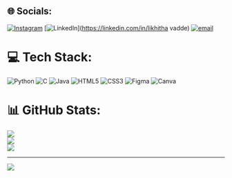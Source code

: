 
## 🌐 Socials:
[![Instagram](https://img.shields.io/badge/Instagram-%23E4405F.svg?logo=Instagram&logoColor=white)](https://instagram.com/likhithavadde) [![LinkedIn](https://img.shields.io/badge/LinkedIn-%230077B5.svg?logo=linkedin&logoColor=white)](https://linkedin.com/in/likhitha vadde) [![email](https://img.shields.io/badge/Email-D14836?logo=gmail&logoColor=white)](mailto:vaddelikhitha15@gmail.com) 

# 💻 Tech Stack:
![Python](https://img.shields.io/badge/python-3670A0?style=for-the-badge&logo=python&logoColor=ffdd54) ![C](https://img.shields.io/badge/c-%2300599C.svg?style=for-the-badge&logo=c&logoColor=white) ![Java](https://img.shields.io/badge/java-%23ED8B00.svg?style=for-the-badge&logo=openjdk&logoColor=white) ![HTML5](https://img.shields.io/badge/html5-%23E34F26.svg?style=for-the-badge&logo=html5&logoColor=white) ![CSS3](https://img.shields.io/badge/css3-%231572B6.svg?style=for-the-badge&logo=css3&logoColor=white) ![Figma](https://img.shields.io/badge/figma-%23F24E1E.svg?style=for-the-badge&logo=figma&logoColor=white) ![Canva](https://img.shields.io/badge/Canva-%2300C4CC.svg?style=for-the-badge&logo=Canva&logoColor=white)
# 📊 GitHub Stats:
![](https://github-readme-stats.vercel.app/api?username=lika1510&theme=dark&hide_border=false&include_all_commits=false&count_private=false)<br/>
![](https://nirzak-streak-stats.vercel.app/?user=lika1510&theme=dark&hide_border=false)<br/>
![](https://github-readme-stats.vercel.app/api/top-langs/?username=lika1510&theme=dark&hide_border=false&include_all_commits=false&count_private=false&layout=compact)

---
[![](https://visitcount.itsvg.in/api?id=lika1510&icon=0&color=0)](https://visitcount.itsvg.in)

<!-- Proudly created with GPRM ( https://gprm.itsvg.in ) -->
